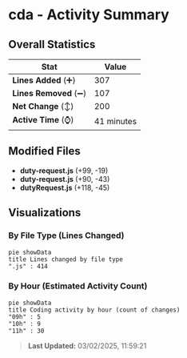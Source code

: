 # cda - Activity Summary 

## Overall Statistics

| Stat                   | Value                                                             |
| ---------------------- | ----------------------------------------------------------------- |
| **Lines Added** (➕)   | 307                                          |
| **Lines Removed** (➖) | 107                                        |
| **Net Change** (↕)    | 200                |
| **Active Time** (⌚)   | 41 minutes |


## Modified Files
- **duty-request.js** (+99, -19)
- **duty-request.js** (+90, -43)
- **dutyRequest.js** (+118, -45)

## Visualizations

### By File Type (Lines Changed)

```mermaid
pie showData
title Lines changed by file type
".js" : 414
```

### By Hour (Estimated Activity Count)

```mermaid
pie showData
title Coding activity by hour (count of changes)
"09h" : 5
"10h" : 9
"11h" : 30
```


> **Last Updated:** 03/02/2025, 11:59:21
